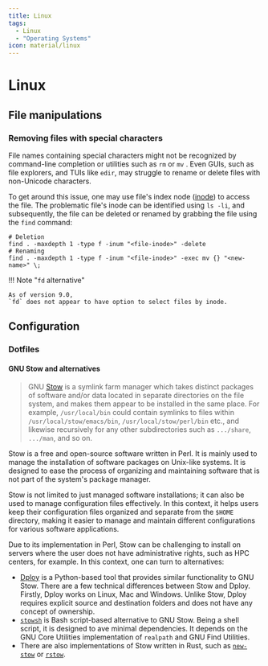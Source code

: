 ```yaml
---
title: Linux
tags:
  - Linux
  - "Operating Systems"
icon: material/linux
---
```


<!-- markdownlint-disable MD046 -->

# Linux

## File manipulations

### Removing files with special characters

File names containing special characters might not be recognized by
command-line completion or utilities such as `rm` or `mv` .
Even GUIs, such as file explorers,
and TUIs like `edir`,
may struggle to rename or delete files with non-Unicode characters.

To get around this issue,
one may use file's index node
([inode](https://en.wikipedia.org/wiki/Inode))
to access the file.
The problematic file's inode can be identified using `ls -li`,
and subsequently,
the file can be deleted or renamed by grabbing the file
using the `find` command:

```shell
# Deletion
find . -maxdepth 1 -type f -inum "<file-inode>" -delete
# Renaming
find . -maxdepth 1 -type f -inum "<file-inode>" -exec mv {} "<new-name>" \;
```

!!! Note "`fd` alternative"

    As of version 9.0,
    `fd` does not appear to have option to select files by inode.

## Configuration

### Dotfiles

#### GNU Stow and alternatives

> GNU [Stow] is a symlink farm manager which takes distinct packages
> of software and/or data located in separate directories on the file system,
> and makes them appear to be installed in the same place.
> For example, `/usr/local/bin` could contain symlinks to files
> within `/usr/local/stow/emacs/bin`, `/usr/local/stow/perl/bin` etc.,
> and likewise recursively for any other subdirectories such as
> `.../share`, `.../man`, and so on.

Stow is a free and open-source software written in Perl.
It is mainly used to manage the installation of software packages
on Unix-like systems.
It is designed to ease the process of organizing and maintaining software
that is not part of the system's package manager.

Stow is not limited to just managed software installations;
it can also be used to manage configuration files effectively.
In this context,
it helps users keep their configuration files organized
and separate from the `$HOME` directory,
making it easier to manage and maintain different
configurations for various software applications.

Due to its implementation in Perl,
Stow can be challenging to install on servers
where the user does not have administrative rights,
such as HPC centers, for example.
In this context,
one can turn to alternatives:

- [Dploy] is a Python-based tool
  that provides similar functionality to GNU Stow.
  There are a few technical differences between Stow and Dploy.
  Firstly, Dploy works on Linux, Mac and Windows.
  Unlike Stow, Dploy requires explicit source and destination folders
  and does not have any concept of ownership.
- [`stowsh`][stowsh] is Bash script-based alternative to GNU Stow.
  Being a shell script, it is designed to ave minimal dependencies.
  It depends on the GNU Core Utilities implementation of `realpath`
  and GNU Find Utilities.
- There are also implementations of Stow written in Rust,
  such as [`new-stow`](https://github.com/adam-gaia/new-stow)
  or [`rstow`](https://github.com/qboileau/rstow).

[Stow]: https://www.gnu.org/software/stow/
[Dploy]: https://github.com/arecarn/dploy
[stowsh]: https://github.com/mikepqr/stowsh
